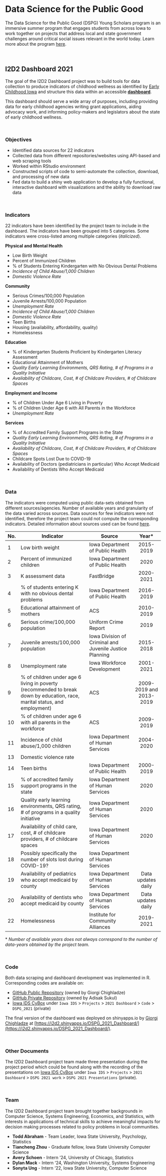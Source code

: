 # Data Science for the Public Good

The Data Science for the Public Good (DSPG) Young Scholars program is an immersive summer program that engages students from across Iowa to work together on projects that address local and state government challenges around critical social issues relevant in the world today. Learn more about the program [here](https://dspg.iastate.edu/).

<br>

## I2D2 Dashboard 2021
The goal of the I2D2 Dashboard project was to build tools for data collection to produce indicators of childhood wellness as identified by [Early Childhood Iowa](https://earlychildhood.iowa.gov/document/indicators-and-data-dictionary) and structure this data within an accessible [**dashboard**](https://i2d2.shinyapps.io/DSPG_2021_Dashboard/).

This dashboard should serve a wide array of purposes, including providing data for early childhood agencies writing grant applications, aiding advocacy work, and informing policy-makers and legislators about the state of early childhood wellness.

<br>

### **Objectives**

- Identified data sources for 22 indicators
- Collected data from different repositories/websites using API-based and web scraping tools
- Worked within RStudio environment
- Constructed scripts of code to semi-automate the collection, download, and processing of new data
- Fed data to build a shiny web application to develop a fully functional, interactive dashboard with visualizations and the ability to download raw data

<br>

### **Indicators**
22 indicators have been identified by the project team to include in the dashboard. The indicators have been grouped into 5 categories. Some indicators were cross-listed among multiple categories (_italicized_).

**Physical and Mental Health**  

- Low Birth Weight
- Percent of Immunized Children
- % of Students Entering Kindergarten with No Obvious Dental Problems
- _Incidence of Child Abuse/1,000 Children_
- _Domestic Violence Rate_

**Community**  

- Serious Crimes/100,000 Population
- Juvenile Arrests/100,000 Population
- _Unemployment Rate_
- _Incidence of Child Abuse/1,000 Children_
- _Domestic Violence Rate_
- Teen Births
- Housing (availability, affordability, quality)
- Homelessness

**Education**

- % of Kindergarten Students Proficient by Kindergarten Literacy Assessment
- Educational Attainment of Mothers
- _Quality Early Learning Environments, QRS Rating, # of Programs in a Quality Initiative_
- _Availability of Childcare, Cost, # of Childcare Providers, # of Childcare Spaces_

**Employment and Income**

- % of Children Under Age 6 Living in Poverty
- % of Children Under Age 6 with All Parents in the Workforce
- _Unemployment Rate_

**Services**
- % of Accredited Family Support Programs in the State
- _Quality Early Learning Environments, QRS Rating, # of Programs in a Quality Initiative_
- _Availability of Childcare, Cost, # of Childcare Providers, # of Childcare Spaces_
- Childcare Spots Lost Due to COVID-19
- Availability of Doctors (pediatricians in particular) Who Accept Medicaid
- Availability of Dentists Who Accept Medicaid

<br>

### **Data**
The indicators were computed using public data-sets obtained from different sources/agencies. Number of available years and granularity of the data varied across sources. Data sources for few indicators were not identified, therefore the project team could not compute the corresponding indicators. Detailed information about sources used can be found [here](https://iastate.app.box.com/file/844461079162?s=wsb68re1hs0qgnfba6r5lupx59hdvwip).

|  No. | Indicator      | Source   | Year* |
| -    | -------------- | -------- | :--: |
|  1   |  Low birth weight |  Iowa Department of Public Health | 2015-2019 |
|  2   |  Percent of immunized children |  Iowa Department of Public Health  | 2020 |
|  3   |  K assessment data |  FastBridge | 2020-2021 |
|  4   |  % of students entering K with no obvious dental problems |  Iowa Department of Public Health | 2016-2019 |
|  5   |  Educational attainment of mothers |  ACS | 2010-2019 |
|  6   |  Serious crime/100,000 population |  Uniform Crime Report | 2019 |
|  7   |  Juvenile arrests/100,000 population |  Iowa Division of Criminal and Juvenile Justice Planning | 2015-2018 |
|  8   |  Unemployment rate |  Iowa Workforce Development  | 2001-2021 |
|  9   |  % of children under age 6 living in poverty (recommended to break down by education, race, marital status, and employment)  |  ACS | 2009-2019 and 2013-2019 |
|  10  |  % of children under age 6 with all parents in the workforce |   ACS | 2009-2019 |
|  11  |  Incidence of child abuse/1,000 children |   Iowa Department of Human Services | 2004-2020 |
|  13  |  Domestic violence rate |    |  |
|  14  |  Teen births |   Iowa Department of Public Health  | 2000-2019 |
|  15  |  % of accredited family support programs in the state |   Iowa Department of Human Services | 2020 |
|  16  |  Quality early learning environments, QRS rating, # of programs in a quality initiative |   Iowa Department of Human Services | 2020 |
|  17  |  Availability of child care, cost, # of childcare providers, # of childcare spaces |   Iowa Department of Human Services | 2020 |
|  18  |  Possibly specifically the number of slots lost during COVID-19? |   Iowa Department of Human Services |  |
|  19  |  Availability of pediatrics who accept medicaid by county |   Iowa Department of Human Services | Data updates daily |
|  20  |  Availability of dentists who accept medicaid by county |   Iowa Department of Human Services | Data updates daily |
|  22  |  Homelessness |   Institute for Community Alliances | 2019-2021 |

\* _Number of available years does not always correspond to the number of data-years obtained by the project team._

<br>

### **Code**
Both data scraping and dashboard development was implemented in R. Corresponding codes are available on:

- [GitHub Public Repository](https://github.com/I2D2-ISU/I2D2_Dashboard_DSPG) (owned by Giorgi Chighladze)
- [GitHub Private Repository](https://github.com/DSPG2021/i2d2) (owned by Adisak Sukul)
- [Iowa IDS CyBox](https://iastate.app.box.com/folder/152647528114) under `Iowa IDS` > `Projects` > `2021 Dashboard` > `Code` > `DSPG_2021` (private)

The final version of the dashboard was deployed on shinyapps.io by [Giorgi Chighladze](https://github.com/giorgichi) at [https://i2d2.shinyapps.io/DSPG_2021_Dashboard/](https://i2d2.shinyapps.io/DSPG_2021_Dashboard/).

<br>

### **Other Documents**
The I2D2 Dashboard project team made three presentation during the project period which could be found along with the recording of the presentations on [Iowa IDS CyBox](https://iastate.app.box.com/folder/145226631787) under `Iowa IDS` > `Projects` > `2021 Dashboard` > `DSPG 2021 work` > `DSPG 2021 Presentations` (private).


<br>

### **Team**
The I2D2 Dashboard project team  brought together backgrounds in Computer Science, Systems Engineering, Economics, and Statistics, with interests in applications of technical skills to achieve meaningful impacts for decision making processes related to policy problems in local communities.

- **Todd Abraham** - Team Leader, Iowa State University, Psychology, Statistics
- **Tiancheng Zhou** - Graduate fellow, Iowa State University Computer Science
- **Avery Schoen** - Intern ‘24, University of Chicago, Statistics
- **Dylan Mack** - Intern ‘24, Washington University, Systems Engineering
- **Sonyta Ung** - Intern ‘22, Iowa State University, Computer Science

<br>


